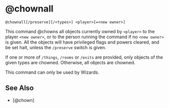 # @chownall
`@chownall[/preserve][/<types>] <player>[=<new owner>]`

This command @chowns all objects currently owned by `<player>` to the player `<new owner>`, or to the person running the command if no `<new owner>` is given. All the objects will have privileged flags and powers cleared, and be set halt, unless the `/preserve` switch is given.

If one or more of `/things`, `/rooms` or `/exits` are provided, only objects of the given types are chowned. Otherwise, all objects are chowned.

This command can only be used by Wizards.


## See Also
- [@chown]

